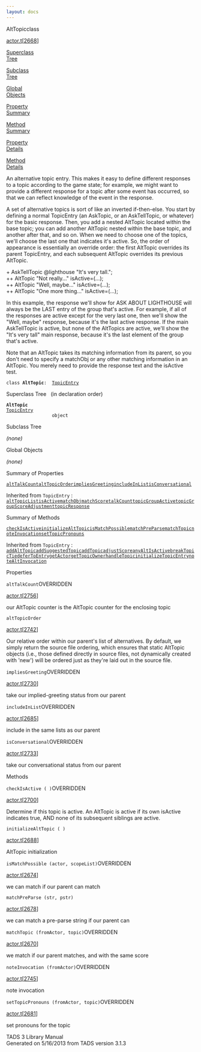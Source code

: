 ```yaml
---
layout: docs
---
```

<span class="title">AltTopic</span><span class="type">class</span>

[actor.t](../file/actor.t.html)\[[2668](../source/actor.t.html#2668)\]

[Superclass  
Tree](#_SuperClassTree_)

[Subclass  
Tree](#_SubClassTree_)

[Global  
Objects](#_ObjectSummary_)

[Property  
Summary](#_PropSummary_)

[Method  
Summary](#_MethodSummary_)

[Property  
Details](#_Properties_)

[Method  
Details](#_Methods_)



An alternative topic entry. This makes it easy to define different
responses to a topic according to the game state; for example, we might
want to provide a different response for a topic after some event has
occurred, so that we can reflect knowledge of the event in the response.

A set of alternative topics is sort of like an inverted if-then-else.
You start by defining a normal TopicEntry (an AskTopic, or an
AskTellTopic, or whatever) for the basic response. Then, you add a
nested AltTopic located within the base topic; you can add another
AltTopic nested within the base topic, and another after that, and so
on. When we need to choose one of the topics, we'll choose the last one
that indicates it's active. So, the order of appearance is essentially
an override order: the first AltTopic overrides its parent TopicEntry,
and each subsequent AltTopic overrides its previous AltTopic.

\+ AskTellTopic @lighthouse "It's very tall.";  
++ AltTopic "Not really..." isActive=(...);  
++ AltTopic "Well, maybe..." isActive=(...);  
++ AltTopic "One more thing..." isActive=(...);

In this example, the response we'll show for ASK ABOUT LIGHTHOUSE will
always be the LAST entry of the group that's active. For example, if all
of the responses are active except for the very last one, then we'll
show the "Well, maybe" response, because it's the last active response.
If the main AskTellTopic is active, but none of the AltTopics are
active, we'll show the "It's very tall" main response, because it's the
last element of the group that's active.

Note that an AltTopic takes its matching information from its parent, so
you don't need to specify a matchObj or any other matching information
in an AltTopic. You merely need to provide the response text and the
isActive test.

`class `**`AltTopic`**` :   `[`TopicEntry`](../object/TopicEntry.html)



<span id="_SuperClassTree_"></span>



<span class="hdln">Superclass Tree</span>   (in declaration order)



**`AltTopic`**  
[`TopicEntry`](../object/TopicEntry.html)  
`                 object`  
<span id="_SubClassTree_"></span>



<span class="hdln">Subclass Tree</span>  



*(none)* <span id="_ObjectSummary_"></span>



<span class="hdln">Global Objects</span>  



*(none)* <span id="_PropSummary_"></span>



<span class="hdln">Summary of Properties</span>  



[`altTalkCount`](#altTalkCount)[`altTopicOrder`](#altTopicOrder)[`impliesGreeting`](#impliesGreeting)[`includeInList`](#includeInList)[`isConversational`](#isConversational)

Inherited from `TopicEntry` :  
[`altTopicList`](../object/TopicEntry.html#altTopicList)[`isActive`](../object/TopicEntry.html#isActive)[`matchObj`](../object/TopicEntry.html#matchObj)[`matchScore`](../object/TopicEntry.html#matchScore)[`talkCount`](../object/TopicEntry.html#talkCount)[`topicGroupActive`](../object/TopicEntry.html#topicGroupActive)[`topicGroupScoreAdjustment`](../object/TopicEntry.html#topicGroupScoreAdjustment)[`topicResponse`](../object/TopicEntry.html#topicResponse)

<span id="_MethodSummary_"></span>



<span class="hdln">Summary of Methods</span>  



[`checkIsActive`](#checkIsActive)[`initializeAltTopic`](#initializeAltTopic)[`isMatchPossible`](#isMatchPossible)[`matchPreParse`](#matchPreParse)[`matchTopic`](#matchTopic)[`noteInvocation`](#noteInvocation)[`setTopicPronouns`](#setTopicPronouns)

Inherited from `TopicEntry` :  
[`addAltTopic`](../object/TopicEntry.html#addAltTopic)[`addSuggestedTopic`](../object/TopicEntry.html#addSuggestedTopic)[`addTopic`](../object/TopicEntry.html#addTopic)[`adjustScore`](../object/TopicEntry.html#adjustScore)[`anyAltIsActive`](../object/TopicEntry.html#anyAltIsActive)[`breakTopicTie`](../object/TopicEntry.html#breakTopicTie)[`deferToEntry`](../object/TopicEntry.html#deferToEntry)[`getActor`](../object/TopicEntry.html#getActor)[`getTopicOwner`](../object/TopicEntry.html#getTopicOwner)[`handleTopic`](../object/TopicEntry.html#handleTopic)[`initializeTopicEntry`](../object/TopicEntry.html#initializeTopicEntry)[`noteAltInvocation`](../object/TopicEntry.html#noteAltInvocation)

<span id="_Properties_"></span>



<span class="hdln">Properties</span>  



<span id="altTalkCount"></span>

`altTalkCount`<span class="rem">OVERRIDDEN</span>

[actor.t](../file/actor.t.html)\[[2756](../source/actor.t.html#2756)\]



our AltTopic counter is the AltTopic counter for the enclosing topic



<span id="altTopicOrder"></span>

`altTopicOrder`

[actor.t](../file/actor.t.html)\[[2742](../source/actor.t.html#2742)\]



Our relative order within our parent's list of alternatives. By default,
we simply return the source file ordering, which ensures that static
AltTopic objects (i.e., those defined directly in source files, not
dynamically created with 'new') will be ordered just as they're laid out
in the source file.



<span id="impliesGreeting"></span>

`impliesGreeting`<span class="rem">OVERRIDDEN</span>

[actor.t](../file/actor.t.html)\[[2730](../source/actor.t.html#2730)\]



take our implied-greeting status from our parent



<span id="includeInList"></span>

`includeInList`<span class="rem">OVERRIDDEN</span>

[actor.t](../file/actor.t.html)\[[2685](../source/actor.t.html#2685)\]



include in the same lists as our parent



<span id="isConversational"></span>

`isConversational`<span class="rem">OVERRIDDEN</span>

[actor.t](../file/actor.t.html)\[[2733](../source/actor.t.html#2733)\]



take our conversational status from our parent



<span id="_Methods_"></span>



<span class="hdln">Methods</span>  



<span id="checkIsActive"></span>

`checkIsActive ( )`<span class="rem">OVERRIDDEN</span>

[actor.t](../file/actor.t.html)\[[2700](../source/actor.t.html#2700)\]



Determine if this topic is active. An AltTopic is active if its own
isActive indicates true, AND none of its subsequent siblings are active.



<span id="initializeAltTopic"></span>

`initializeAltTopic ( )`

[actor.t](../file/actor.t.html)\[[2688](../source/actor.t.html#2688)\]



AltTopic initialization



<span id="isMatchPossible"></span>

`isMatchPossible (actor, scopeList)`<span class="rem">OVERRIDDEN</span>

[actor.t](../file/actor.t.html)\[[2674](../source/actor.t.html#2674)\]



we can match if our parent can match



<span id="matchPreParse"></span>

`matchPreParse (str, pstr)`

[actor.t](../file/actor.t.html)\[[2678](../source/actor.t.html#2678)\]



we can match a pre-parse string if our parent can



<span id="matchTopic"></span>

`matchTopic (fromActor, topic)`<span class="rem">OVERRIDDEN</span>

[actor.t](../file/actor.t.html)\[[2670](../source/actor.t.html#2670)\]



we match if our parent matches, and with the same score



<span id="noteInvocation"></span>

`noteInvocation (fromActor)`<span class="rem">OVERRIDDEN</span>

[actor.t](../file/actor.t.html)\[[2745](../source/actor.t.html#2745)\]



note invocation



<span id="setTopicPronouns"></span>

`setTopicPronouns (fromActor, topic)`<span class="rem">OVERRIDDEN</span>

[actor.t](../file/actor.t.html)\[[2681](../source/actor.t.html#2681)\]



set pronouns for the topic





TADS 3 Library Manual  
Generated on 5/16/2013 from TADS version 3.1.3


